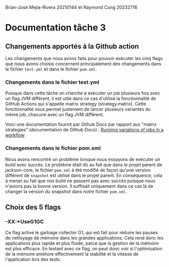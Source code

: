 Brian-José Mejia-Rivera 20210144 et Raymond Cung 20232716

# Documentation tâche 3 <br>

## Changements apportés à la Github action
Les changements que nous avons faits pour pouvoir exécuter les cinq flags que nous avons choisis concernent principalement des changements dans le fichier `test.yml` et dans le fichier `pom.xml`. 

### Changements dans le fichier test.yml
Puisque dans cette tâche on cherche à exécuter un job plusieurs fois avec un flag JVM différent, il est utile dans ce cas d'utilisé la fonctionnalité de GitHub Actions qui s'appelle matrix strategy (strategy.matrix). Cette fonctionnalité nous permet justement de lancer plusieurs variantes du même job, chacune avec un flag JVM différent. <br>

Voici une documentation fournit par Github Docs par rapport aux "matrix strategies" (documentation de Github Docs) : [Running variations of jobs in a workflow](https://docs.github.com/en/actions/writing-workflows/choosing-what-your-workflow-does/running-variations-of-jobs-in-a-workflow)

### Changements dans le fichier pom.xml
Nous avons rencontré un problème lorsque nous essayons de exécuter un build avec succès. Le problème était dû au fait que dans le projet parent de jackson-core, le fichier `pom.xml` à été modifié de façon qu'une version différent de `snapshot` est utilisé dans le projet parent. En conséquence, cela à mener au fait que nos build ne passent pas avec succès puisque nous n'avions pas la bonne version. Il suffisait uniquement dans ce cas là de changer la version du snapshot dans notre fichier `pom.xml`.

## Choix des 5 flags

### -XX:+UseG1GC
Ce flag active le garbage collector G1, qui est fait pour réduire les pauses de nettoyage de mémoire dans les grandes applications. Cela rend donc les applications plus rapide et plus fluide, parce que la gestion de la mémoire est plus efficace. En testant avec ce flag, on peut donc voir si l'optimisation de la mémoire améliore effectivement la stabilité et la vitesse de l'application lors des tests.

###
